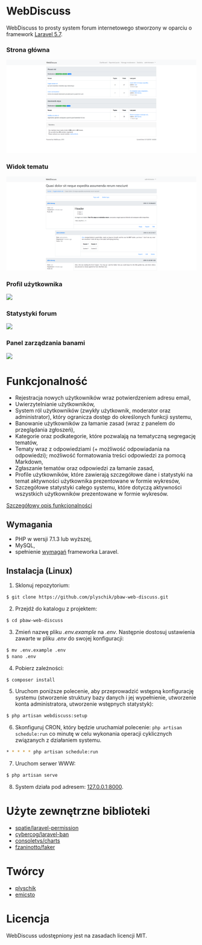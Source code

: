 # WebDiscuss
WebDiscuss to prosty system forum internetowego stworzony w oparciu o framework [Laravel 5.7](https://laravel.com).

### Strona główna
[![](docs/images/screenshot1.png)](https://raw.githubusercontent.com/plyschik/pbaw-web-discuss/master/docs/images/screenshot1.png)

### Widok tematu
[![](docs/images/screenshot2.png)](https://raw.githubusercontent.com/plyschik/pbaw-web-discuss/master/docs/images/screenshot2.png)

### Profil użytkownika
[![](docs/images/screenshot3.png)](https://raw.githubusercontent.com/plyschik/pbaw-web-discuss/master/docs/images/screenshot3.png)

### Statystyki forum
[![](docs/images/screenshot4.png)](https://raw.githubusercontent.com/plyschik/pbaw-web-discuss/master/docs/images/screenshot4.png)

### Panel zarządzania banami
[![](docs/images/screenshot5.png)](https://raw.githubusercontent.com/plyschik/pbaw-web-discuss/master/docs/images/screenshot5.png)

# Funkcjonalność
* Rejestracja nowych użytkowników wraz potwierdzeniem adresu email,
* Uwierzytelnianie użytkowników,
* System ról użytkowników (zwykły użytkownik, moderator oraz administrator), który ogranicza dostęp do określonych funkcji systemu,
* Banowanie użytkowników za łamanie zasad (wraz z panelem do przeglądania zgłoszeń),
* Kategorie oraz podkategorie, które pozwalają na tematyczną segregację tematów,
* Tematy wraz z odpowiedziami (+ możliwość odpowiadania na odpowiedzi); możliwość formatowania treści odpowiedzi za pomocą Markdown,
* Zgłaszanie tematów oraz odpowiedzi za łamanie zasad,
* Profile użytkowników, które zawierają szczegółowe dane i statystyki na temat aktywności użytkownika prezentowane w formie wykresów,
* Szczegółowe statystyki całego systemu, które dotyczą aktywności wszystkich użytkowników prezentowane w formie wykresów.

[Szczegółowy opis funkcjonalności](docs/features.md)

## Wymagania
* PHP w wersji 7.1.3 lub wyższej,
* MySQL,
* spełnienie [wymagań](https://laravel.com/docs/5.7/installation#server-requirements) frameworka Laravel.

## Instalacja (Linux)
1. Sklonuj repozytorium:
```bash
$ git clone https://github.com/plyschik/pbaw-web-discuss.git
```
2. Przejdź do katalogu z projektem:
```bash
$ cd pbaw-web-discuss
```
3. Zmień nazwę pliku *.env.example* na *.env*. Następnie dostosuj ustawienia zawarte w pliku *.env* do swojej konfiguracji:
```bash
$ mv .env.example .env
$ nano .env
``` 
4. Pobierz zależności:
```bash
$ composer install 
```
5. Uruchom poniższe polecenie, aby przeprowadzić wstępną konfigurację systemu (stworzenie struktury bazy danych i jej wypełnienie, utworzenie konta administratora, utworzenie wstępnych statystyk):
```bash
$ php artisan webdiscuss:setup
```
6. Skonfiguruj CRON, który będzie uruchamiał polecenie: ```php artisan schedule:run``` co minutę w celu wykonania operacji cyklicznych związanych z działaniem systemu.
```bash
* * * * * php artisan schedule:run
```
7. Uruchom serwer WWW:
```bash
$ php artisan serve
```
8. System działa pod adresem: [127.0.0.1:8000](http://127.0.0.1:8000).

# Użyte zewnętrzne biblioteki
* [spatie/laravel-permission](https://github.com/spatie/laravel-permission)
* [cybercog/laravel-ban](https://github.com/cybercog/laravel-ban)
* [consoletvs/charts](https://github.com/ConsoleTVs/Charts)
* [fzaninotto/faker](https://github.com/fzaninotto/Faker)

# Twórcy
* [plyschik](https://github.com/plyschik)
* [emicsto](https://github.com/emicsto)

# Licencja
WebDiscuss udostępniony jest na zasadach licencji MIT.